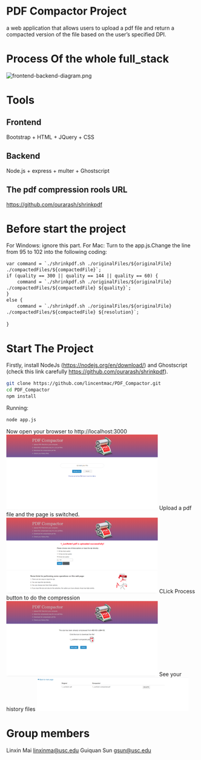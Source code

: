# PDF Compactor Project
a web application that allows users to upload a pdf file and return a compacted version of the file based on the user’s specified DPI. 

# Process Of the whole full_stack
<img alt="frontend-backend-diagram.png" src="frontend-backend-diagram.png" width="400" text-align="center">

# Tools
## Frontend
 Bootstrap + HTML + JQuery + CSS
## Backend  
 Node.js + express + multer + Ghostscript
## The pdf compression rools URL
https://github.com/ourarash/shrinkpdf


# Before start the project
For Windows: ignore this part.
For Mac: Turn to the app.js.Change the line from 95 to 102 into the following coding:
    
    var command = `./shrinkpdf.sh ./originalFiles/${originalFile} ./compactedFiles/${compactedFile}`;
    if (quality == 300 || quality == 144 || quality == 60) {
        command = `./shrinkpdf.sh ./originalFiles/${originalFile} ./compactedFiles/${compactedFile} ${quality}`;
    }
    else {
        command = `./shrinkpdf.sh ./originalFiles/${originalFile} ./compactedFiles/${compactedFile} ${resolution}`;

    } 

# Start The Project
Firstly, install NodeJs (https://nodejs.org/en/download/) and Ghostscript (check this link carefully https://github.com/ourarash/shrinkpdf). 
```bash
git clone https://github.com/lincentmac/PDF_Compactor.git
cd PDF_Compactor
npm install
```

Running:
```bash
node app.js
```

Now open your browser to http://localhost:3000
<img alt="first-page" src="first-page.png" width="400">
Upload a pdf file and the page is switched.
<img alt="second-page" src="second-page.png" width="400">
CLick Process button to do the compression
<img alt="third-page" src="third-page.png" width="400">
See your history files
<img alt="fourth-page" src="fourth-page.png" width="400">

# Group members
Linxin Mai linxinma@usc.edu
Guiquan Sun  gsun@usc.edu
